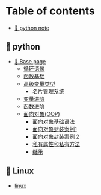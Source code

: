 # Table of contents

* [🥨 python note](README.md)

## 🥭 python

* [🍑 Base page](<README (2).md>)
  * [循环语句](python/zong-shu/master.md)
  * [函数基础](python/zong-shu/han-shu-ji-chu.md)
  * [高级变量类型](python/zong-shu/gao-ji-bian-liang-lei-xing.md)
    * [名片管理系统](python/base-page/gao-ji-bian-liang-lei-xing/ming-pian-guan-li-xi-tong.md)
  * [变量进阶](python/base-page/bian-liang-jin-jie.md)
  * [函数进阶](python/base-page/han-shu-jin-jie.md)
  * [面向对象(OOP)](python/base-page/mian-xiang-dui-xiang-oop/README.md)
    * [面向对象基础语法](python/base-page/mian-xiang-dui-xiang-oop/mian-xiang-dui-xiang-ji-chu-yu-fa.md)
    * [面向对象封装案例1](python/base-page/mian-xiang-dui-xiang-oop/mian-xiang-dui-xiang-feng-zhuang-an-li-1.md)
    * [面向对象封装案例 2](python/base-page/mian-xiang-dui-xiang-oop/mian-xiang-dui-xiang-feng-zhuang-an-li-2.md)
    * [私有属性和私有方法](python/base-page/mian-xiang-dui-xiang-oop/si-you-shu-xing-he-si-you-fang-fa.md)
    * [继承](python/base-page/mian-xiang-dui-xiang-oop/ji-cheng.md)

## 🍐 Linux

* [linux](<README (1).md>)
